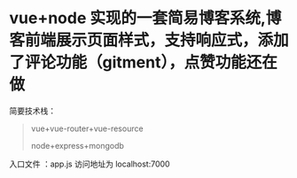 ﻿# vue+node 实现的一套简易博客系统,博客前端展示页面样式，支持响应式，添加了评论功能（gitment），点赞功能还在做
 简要技术栈：
>
> vue+vue-router+vue-resource
>
> node+express+mongodb
>
>
入口文件 ：app.js
访问地址为 localhost:7000
